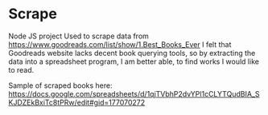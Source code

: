 # Scrape
Node JS project
Used to scrape data from https://www.goodreads.com/list/show/1.Best_Books_Ever
I felt that Goodreads website lacks decent book querying tools, so by extracting the data into a spreadsheet program, 
I am better able, to find works I would like to read.

Sample of scraped books here: https://docs.google.com/spreadsheets/d/1qjTVbhP2dvYPl1cCLYTQudBIA_SKJDZEkBxiTc8tPRw/edit#gid=177070272 
